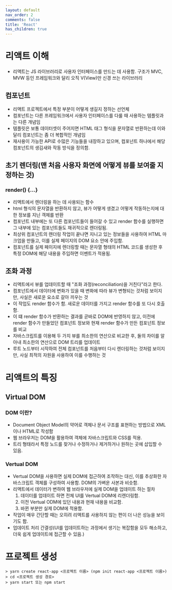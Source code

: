 ```yaml
---
layout: default
nav_order: 2
comments: false 
title: 'React'
has_children: true
---
```


# 리액트 이해

- 리액트는 JS 라이브러리로 사용자 인터페이스를 만드는 데 사용함. 구조가 MVC, MVW 등인 프레임워크와 달리 오직 V(View)만 신경 쓰는 라이브러리

## 컴포넌트

- 리액트 프로젝트에서 특정 부분이 어떻게 생길지 정하는 선언체
- 컴포넌트는 다른 프레임워크에서 사용자 인터페이스를 다룰 때 사용하는 템플릿과는 다른 개념임
- 템플릿은 보통 데이터셋이 주어지면 HTML 태그 형식을 문자열로 반환하는데 이와 달리 컴포넌트는 좀 더 복합적인 개념임
- 재사용이 가능한 API로 수많은 기능들을 내장하고 있으며, 컴포넌트 하나에서 해당 컴포넌트의 생김새와 작동 방식을 정의함.

## 초기 렌더링(맨 처음 사용자 화면에 어떻게 뷰를 보여줄 지 정하는 것)

### render() {...}

- 리액트에서 렌더링을 하는 데 사용되는 함수
- html 형식의 문자열을 반환하지 않고, 뷰가 어떻게 생겼고 어떻게 작동하는지에 대한 정보를 지닌 객체를 반환
- 컴포넌트 내부에는 또 다른 컴포넌트들이 들어갈 수 있고 render 함수를 실행하면 그 내부에 있는 컴포넌트들도 재귀적으로 렌더링됨.
- 최상위 컴포넌트의 렌더링 작업이 끝나면 지니고 있는 정보들을 사용하여 HTML 마크업을 만들고, 이를 실제 페이지의 DOM 요소 안에 주입함.
- 컴포넌트를 실제 페이지에 렌더링할 때는 문자열 형태의 HTML 코드를 생성한 후 특정 DOM에 해당 내용을 주입하면 이벤트가 적용됨.

## 조화 과정

- 리액트에서 뷰를 업데이트할 때 "조화 과정(reconciliation)을 거친다"라고 한다.
- 컴포넌트에서 데이터에 변화가 있을 때 변화에 따라 뷰가 변형되는 것처럼 보이지만, 사실은 새로운 요소로 갈아 끼우는 것
- 이 작업도 render 함수가 함. 새로운 데이터를 가지고 render 함수를 또 다시 호출함.
- 이 떄 render 함수가 반환하는 결과를 곧바로 DOM에 반영하지 않고, 이전에 render 함수가 만들었던 컴포넌트 정보와 현재 render 함수가 만든 컴포넌트 정보를 비교
- 자바스크립트를 이용해 두 가지 뷰를 최소한의 연산으로 비교한 후, 둘의 차이를 알아내 최소한의 연산으로 DOM 트리를 업데이트
- 루트 노드부터 시작하여 전체 컴포넌트를 처음부터 다시 렌더링하는 것처럼 보이지만, 사실 최적의 자원을 사용하여 이를 수행하는 것

# 리액트의 특징

## Virtual DOM

### DOM 이란?

- Document Object Model의 약어로 객체나 문서 구조를 표현하는 방법으로 XML이나 HTML로 작성함
- 웹 브라우저는 DOM을 활용하여 객체에 자바스크립트와 CSS를 적용.
- 트리 형태라서 특정 노드를 찾거나 수정하거나 제거하거나 원하는 곳에 삽입할 수 있음.

### Vertual DOM

- Vertual DOM을 사용하면 실제 DOM에 접근하여 조작하는 대신, 이를 추상화한 자바스크립트 객체를 구성하여 사용함. DOM의 가벼운 사본과 비슷함.
- 리액트에서 데이터가 변하여 웹 브라우저에 실제 DOM을 업데이트 하는 절차
  1. 데이터를 업데이트 하면 전체 UI를 Vertual DOM에 리렌더링함.
  2. 이전 Vertual ODM에 있던 내용과 현재 내용을 비교함.
  3. 바뀐 부분만 실제 DOM에 적용함.
- 작업이 매우 간단할 때는 오히려 리액트를 사용하지 않는 편이 더 나은 성능을 보이기도 함.
- 업데이트 처리 간결성(UI를 업데이트하는 과정에서 생기는 복잡함을 모두 해소하고, 더욱 쉽게 업데이트에 접근할 수 있음.)

# 프로젝트 생성

```
> yarn create react-app <프로젝트 이름> (npm init react-app <프로젝트 이름>)
> cd <프로젝트 생성 경로>
> yarn start 또는 npm start
```
